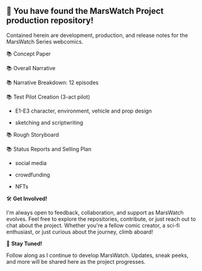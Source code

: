 🚀 You have found the MarsWatch Project production repository!
-
Contained herein are development, production, and release notes for the MarsWatch Series webcomics.


📚 Concept Paper

📚 Overall Narrative

📚 Narrative Breakdown: 12 episodes

📚 Test Pilot Creation (3-act pilot)

- E1-E3 character, environment, vehicle and prop design
   
- sketching and scriptwriting
   
📚 Rough Storyboard

📚 Status Reports and Selling Plan

- social media

- crowdfunding

- NFTs


🛠️ **Get Involved!**

I'm always open to feedback, collaboration, and support as MarsWatch evolves. Feel free to explore the repositories, contribute, or just reach out to chat about the project. Whether you're a fellow comic creator, a sci-fi enthusiast, or just curious about the journey, climb aboard!

🌌 **Stay Tuned!**

Follow along as I continue to develop MarsWatch. Updates, sneak peeks, and more will be shared here as the project progresses.

